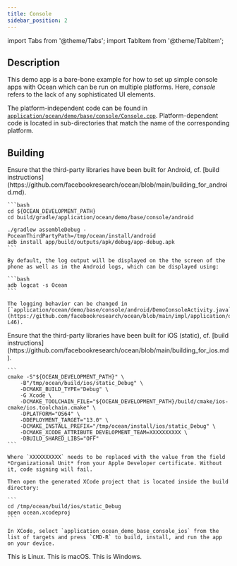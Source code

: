 ```yaml
---
title: Console
sidebar_position: 2
---
```


import Tabs from '@theme/Tabs';
import TabItem from '@theme/TabItem';

## Description

This demo app is a bare-bone example for how to set up simple console apps with Ocean which can be run on multiple platforms. Here, *console* refers to the lack of any sophisticated UI elements.

The platform-independent code can be found in [`application/ocean/demo/base/console/Console.cpp`](https://github.com/facebookresearch/ocean/blob/c6994ae2add1b2fb295ffe7bffa5abdb7bd5e486/impl/application/ocean/demo/base/console/Console.cpp#L17-L54). Platform-dependent code is located in sub-directories that match the name of the corresponding platform.

## Building

<Tabs groupId="target-os" queryString>

  <TabItem value="android" label="Android" default>
    Ensure that the third-party libraries have been built for Android, cf. [build instructions](https://github.com/facebookresearch/ocean/blob/main/building_for_android.md).

    ```bash
    cd ${OCEAN_DEVELOPMENT_PATH}
    cd build/gradle/application/ocean/demo/base/console/android

    ./gradlew assembleDebug -PoceanThirdPartyPath=/tmp/ocean/install/android
    adb install app/build/outputs/apk/debug/app-debug.apk
    ```

    By default, the log output will be displayed on the the screen of the phone as well as in the Android logs, which can be displayed using:

    ```bash
    adb logcat -s Ocean
    ```

    The logging behavior can be changed in [`application/ocean/demo/base/console/android/DemoConsoleActivity.java`](https://github.com/facebookresearch/ocean/blob/main/impl/application/ocean/demo/base/console/android/DemoConsoleActivity.java#L42-L46).

  </TabItem>

  <TabItem value="ios" label="iOS">
    Ensure that the third-party libraries have been built for iOS (static), cf. [build instructions](https://github.com/facebookresearch/ocean/blob/main/building_for_ios.md).

    ```
    cmake -S"${OCEAN_DEVELOPMENT_PATH}" \
        -B"/tmp/ocean/build/ios/static_Debug" \
        -DCMAKE_BUILD_TYPE="Debug" \
        -G Xcode \
        -DCMAKE_TOOLCHAIN_FILE="${OCEAN_DEVELOPMENT_PATH}/build/cmake/ios-cmake/ios.toolchain.cmake" \
        -DPLATFORM="OS64" \
        -DDEPLOYMENT_TARGET="13.0" \
        -DCMAKE_INSTALL_PREFIX="/tmp/ocean/install/ios/static_Debug" \
        -DCMAKE_XCODE_ATTRIBUTE_DEVELOPMENT_TEAM=XXXXXXXXXX \
        -DBUILD_SHARED_LIBS="OFF"
    ```

    Where `XXXXXXXXXX` needs to be replaced with the value from the field *Organizational Unit* from your Apple Developer certificate. Without it, code signing will fail.

    Then open the generated XCode project that is located inside the build directory:

    ```
    cd /tmp/ocean/build/ios/static_Debug
    open ocean.xcodeproj
    ```

    In XCode, select `application_ocean_demo_base_console_ios` from the list of targets and press `CMD-R` to build, install, and run the app on your device.
  </TabItem>

  <TabItem value="linux" label="Linux">
    This is Linux.
  </TabItem>

  <TabItem value="macos" label="macOS">
    This is macOS.
  </TabItem>

  <TabItem value="win" label="Windows">
    This is Windows.
  </TabItem>
</Tabs>
